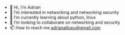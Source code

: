 - 👋 Hi, I’m Adrian
- 👀 I’m interested in networking and networking security
- 🌱 I’m currently learning about python, linux
- 💞️ I’m looking to collaborate on networking and security
- 📫 How to reach me adrianatlupu@gmail.com


<!---
adrianatl/adrianatl is a ✨ special ✨ repository because its `README.md` (this file) appears on your GitHub profile.
You can click the Preview link to take a look at your changes.
--->
